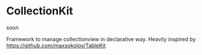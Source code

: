 # CollectionKit
soon

Framework to manage collectionview in declarative way. Heavily inspired by https://github.com/maxsokolov/TableKit
